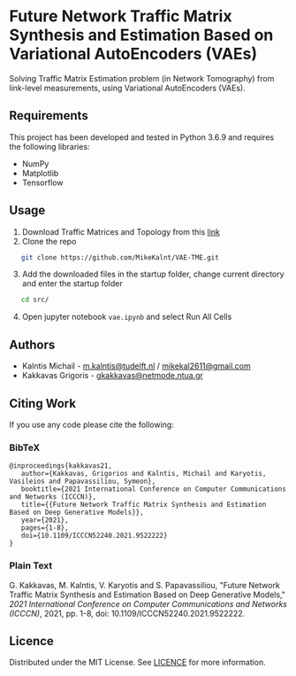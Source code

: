 # Future Network Traffic Matrix Synthesis and Estimation Based on Variational AutoEncoders (VAEs)
Solving Traffic Matrix Estimation problem (in Network Tomography) from link-level measurements, using Variational AutoEncoders (VAEs).

## Requirements
This project has been developed and tested in Python 3.6.9 and requires the following libraries:

- NumPy
- Matplotlib
- Tensorflow

## Usage
1. Download Traffic Matrices and Topology from this [link](https://drive.google.com/drive/folders/1aDblnkqurgLeDxA9Cp2kPPepb13J91Ps?usp=sharing)
2. Clone the repo
```sh
   git clone https://github.com/MikeKalnt/VAE-TME.git
```
3. Add the downloaded files in the startup folder, change current directory and enter the startup folder
```sh
   cd src/
```
4. Open jupyter notebook `vae.ipynb` and select Run All Cells

## Authors
- Kalntis Michail -  [m.kalntis@tudelft.nl](mailto:m.kalntis@tudelft.nl) / [mikekal2611@gmail.com](mailto:mikekal2611@gmail.com)
- Kakkavas Grigoris - [gkakkavas@netmode.ntua.gr](mailto:gkakkavas@netmode.ntua.gr)

## Citing Work
If you use any code please cite the following:

### BibTeX
```
@inproceedings{kakkavas21,
   author={Kakkavas, Grigorios and Kalntis, Michail and Karyotis, Vasileios and Papavassiliou, Symeon},
   booktitle={2021 International Conference on Computer Communications and Networks (ICCCN)},
   title={{Future Network Traffic Matrix Synthesis and Estimation Based on Deep Generative Models}},
   year={2021},
   pages={1-8},
   doi={10.1109/ICCCN52240.2021.9522222}
}
```
### Plain Text
G. Kakkavas, M. Kalntis, V. Karyotis and S. Papavassiliou, "Future Network Traffic Matrix Synthesis and Estimation Based on Deep Generative Models," _2021 International Conference on Computer Communications and Networks (ICCCN)_, 2021, pp. 1-8, doi: 10.1109/ICCCN52240.2021.9522222.

## Licence 
Distributed under the MIT License. See [LICENCE](https://github.com/MikeKalnt/VAE-TME/blob/main/LICENSE) for more information.
